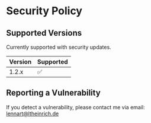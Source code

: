 # Security Policy

## Supported Versions

Currently supported with security updates.

| Version | Supported          |
| ------- | ------------------ |
| 1.2.x   | :white_check_mark: |

## Reporting a Vulnerability

If you detect a vulnerability, please contact me via email: lennart@ltheinrich.de
